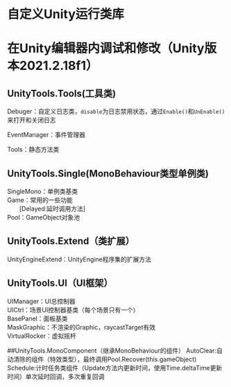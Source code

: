 # 自定义Unity运行类库
# 在Unity编辑器内调试和修改（Unity版本2021.2.18f1）
## UnityTools.Tools(工具类)
Debuger：自定义日志类，`disable`为日志禁用状态，通过`Enable()`和`UnEnable()`来打开和关闭日志

EventManager：事件管理器

Tools：静态方法类

## UnityTools.Single(MonoBehaviour类型单例类)
SingleMono：单例类基类  
Game：常用的一些功能  
&#8195;&#8195;[Delayed:延时调用方法]  
Pool：GameObject对象池  

## UnityTools.Extend（类扩展）
UnityEngineExtend：UnityEngine程序集的扩展方法  

## UnityTools.UI（UI框架）
UIManager：UI总控制器  
UICtrl：场景UI控制器基类（每个场景只有一个）  
BasePanel：面板基类  
MaskGraphic：不渲染的Graphic，raycastTarget有效  
VirtualRocker：虚拟摇杆  

##UnityTools.MonoComponent（继承MonoBehaviour的组件）
AutoClear:自动清除的组件（特效类型），最终调用Pool.Recover(this.gameObject)  
Schedule:计时任务类组件（Update方法内更新时间，使用Time.deltaTime更新时间）单次延时回调，多次重复回调